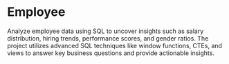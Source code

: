 # Employee
Analyze employee data using SQL to uncover insights such as salary distribution, hiring trends, performance scores, and gender ratios. The project utilizes advanced SQL techniques like window functions, CTEs, and views to answer key business questions and provide actionable insights.
